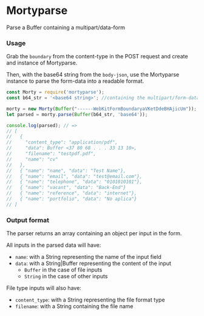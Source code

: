 # Mortyparse

Parse a Buffer containing a multipart/data-form

### Usage

Grab the `boundary` from the content-type in the POST request and create and instance of Mortyparse.

Then, with the base64 string from the `body-json`, use the Mortyparse instance to parse the form-data into a readable format.

```js
const Morty = require('mortyparse');                                           
const b64_str = '<base64 string>'; //containing the multipart/form-data as received in the server

morty = new Morty(Buffer("------WebKitFormBoundaryaVKetDdeBHAjicUm"));
let parsed = morty.parse(Buffer(b64_str, 'base64'));

console.log(parsed); // =>
// [
//   {
//     "content_type": "application/pdf",
//     "data": Buffer <37 80 68 . . . 33 13 10>,
//     "filename": "testpdf.pdf",
//     "name": "cv"
//   },
//   { "name": "name", "data": "Test Name"},
//   { "name": "email", "data": "test@email.com"},     
//   { "name": "telephone", "data": "0101010101"},
//   { "name": "vacant", "data": "Back-End"}
//   { "name": "reference", "data": "internet"},
//   { "name": "portfolio", "data": "No aplica"}
// ]
```

### Output format

The parser returns an array containing an object per input in the form.

All inputs in the parsed data will have:
- `name`: with a String representing the name of the input field
- `data`: with a String|Buffer representing the content of the input
  - `Buffer` in the case of file inputs
  - `String` in the case of other inputs

File type inputs will also have:
- `content_type`: with a String representing the file format type
- `filename`: with a String containing the file name
